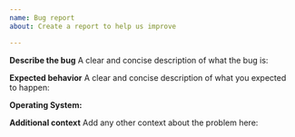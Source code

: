 ```yaml
---
name: Bug report
about: Create a report to help us improve

---
```


**Describe the bug** A clear and concise description of what the bug is:

**Expected behavior** A clear and concise description of what you expected to happen:

**Operating System:**

**Additional context** Add any other context about the problem here:
